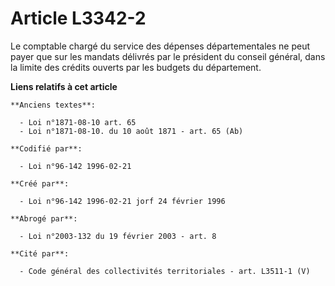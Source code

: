 # Article L3342-2

Le comptable chargé du service des dépenses départementales ne peut payer que sur les mandats délivrés par le président du
conseil général, dans la limite des crédits ouverts par les budgets du département.

**Liens relatifs à cet article**

	**Anciens textes**:

	  - Loi n°1871-08-10 art. 65
	  - Loi n°1871-08-10. du 10 août 1871 - art. 65 (Ab)

	**Codifié par**:

	  - Loi n°96-142 1996-02-21

	**Créé par**:

	  - Loi n°96-142 1996-02-21 jorf 24 février 1996

	**Abrogé par**:

	  - Loi n°2003-132 du 19 février 2003 - art. 8

	**Cité par**:

	  - Code général des collectivités territoriales - art. L3511-1 (V)
